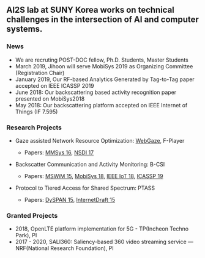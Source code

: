 ## AI2S lab at SUNY Korea works on technical challenges in the intersection of AI and computer systems.


### News
* We are recruting POST-DOC fellow, Ph.D. Students, Master Students
* March 2019, Jihoon will serve MobiSys 2019 as Organizing Committee (Registration Chair)
* January 2019, Our RF-based Analytics Generated by Tag-to-Tag paper accepted on IEEE ICASSP 2019
* June 2018: Our backscattering based activity recognition paper presented on MobiSys2018
* May 2018: Our backscattering platform accepted on IEEE Internet of Things (IF 7.595)

### Research Projects
* Gaze assisted Network Resource Optimization: [WebGaze](http://gaze.cs.stonybrook.edu/pubs.html), F-Player
  - Papers: [MMSys 16](https://www3.cs.stonybrook.edu/~kyun/papers/foveated_player_mmsys2016.pdf), [NSDI 17](https://www3.cs.stonybrook.edu/~arunab/papers/webgaze.pdf)

* Backscatter Communication and Activity Monitoring: B-CSI
  - Papers: [MSWiM 15](https://dl.acm.org/citation.cfm?id=2811620), [MobiSys 18](https://dl.acm.org/citation.cfm?id=3210240.3210336), [IEEE IoT 18](https://ieeexplore.ieee.org/document/8364537), [ICASSP 19]()

* Protocol to Tiered Access for Shared Spectrum: PTASS
  - Papers: [DySPAN 15](https://www.bell-labs.com/usr/milind.buddhikot/www/psdocs/3.5GHZ_SSPICE/3-5GHz-SAS-Chang-Ryoo-Buddhikot.pdf), [InternetDraft 15](https://www.bell-labs.com/usr/milind.buddhikot/www/psdocs/3.5GHZ_SSPICE/PTASS-Protocol=rev2-43-April3-2015.pdf)

### Granted Projects

* 2018, OpenLTE platform implementation for 5G - TP(Incheon Techno Park), PI 
* 2017 - 2020, SALI360: Saliency-based 360 video streaming service — NRF(National Research Foundation), PI
